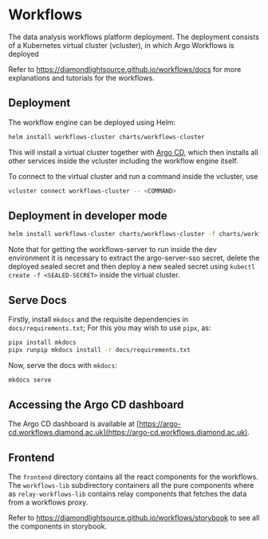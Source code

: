 # Workflows

The data analysis workflows platform deployment. The deployment consists of a Kubernetes virtual cluster (vcluster), in which Argo Workflows is deployed

Refer to https://diamondlightsource.github.io/workflows/docs for more explanations and tutorials for the workflows.

## Deployment

The workflow engine can be deployed using Helm:

```sh
helm install workflows-cluster charts/workflows-cluster
```

This will install a virtual cluster together with [Argo CD](argo-cd.workflows.diamond.ac.uk), which then installs all other services
inside the vcluster including the workflow engine itself.

To connect to the virtual cluster and run a command inside the vcluster, use

```sh
vcluster connect workflows-cluster -- <COMMAND>
```

## Deployment in developer mode

```sh
helm install workflows-cluster charts/workflows-cluster -f charts/workflows-cluster/dev-values.yaml
```

Note that for getting the workflows-server to run inside the dev environment it is necessary to extract the argo-server-sso secret, delete the deployed sealed secret and then deploy a new sealed secret using `kubectl create -f <SEALED-SECRET>` inside the virtual cluster.

## Serve Docs

Firstly, install `mkdocs` and the requisite dependencies in `docs/requirements.txt`; For this you may wish to use `pipx`, as:

```sh
pipx install mkdocs
pipx runpip mkdocs install -r docs/requirements.txt
```

Now, serve the docs with `mkdocs`:

```sh
mkdocs serve
```

## Accessing the Argo CD dashboard

The Argo CD dashboard is available at [https://argo-cd.workflows.diamond.ac.uk](https://argo-cd.workflows.diamond.ac.uk).

## Frontend

The `frontend` directory contains all the react components for the workflows. The `workflows-lib` subdirectory containers all the pure components where as `relay-workflows-lib` contains relay components that fetches the data from a workflows proxy.

Refer to https://diamondlightsource.github.io/workflows/storybook to see all the components in storybook.

